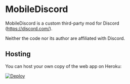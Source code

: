 # MobileDiscord

MobileDiscord is a custom third-party mod for Discord (https://discord.com/).

Neither the code nor its author are affiliated with Discord.

## Hosting

You can host your own copy of the web app on Heroku:

[![Deploy](https://www.herokucdn.com/deploy/button.svg)](https://heroku.com/deploy)
